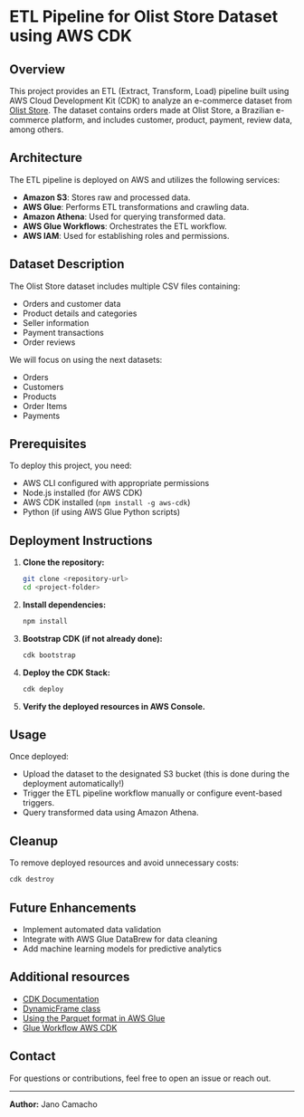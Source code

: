 # ETL Pipeline for Olist Store Dataset using AWS CDK

## Overview
This project provides an ETL (Extract, Transform, Load) pipeline built using AWS Cloud Development Kit (CDK) to analyze an e-commerce dataset from [Olist Store](https://www.kaggle.com/datasets/olistbr/brazilian-ecommerce/data). The dataset contains orders made at Olist Store, a Brazilian e-commerce platform, and includes customer, product, payment, review data, among others.

## Architecture
The ETL pipeline is deployed on AWS and utilizes the following services:

- **Amazon S3**: Stores raw and processed data.
- **AWS Glue**: Performs ETL transformations and crawling data.
- **Amazon Athena**: Used for querying transformed data.
- **AWS Glue Workflows**: Orchestrates the ETL workflow.
- **AWS IAM**: Used for establishing roles and permissions.

## Dataset Description
The Olist Store dataset includes multiple CSV files containing:
- Orders and customer data
- Product details and categories
- Seller information
- Payment transactions
- Order reviews

We will focus on using the next datasets:
- Orders
- Customers
- Products
- Order Items
- Payments

## Prerequisites
To deploy this project, you need:
- AWS CLI configured with appropriate permissions
- Node.js installed (for AWS CDK)
- AWS CDK installed (`npm install -g aws-cdk`)
- Python (if using AWS Glue Python scripts)

## Deployment Instructions
1. **Clone the repository:**
   ```bash
   git clone <repository-url>
   cd <project-folder>
   ```
2. **Install dependencies:**
   ```bash
   npm install
   ```
3. **Bootstrap CDK (if not already done):**
   ```bash
   cdk bootstrap
   ```
4. **Deploy the CDK Stack:**
   ```bash
   cdk deploy
   ```
5. **Verify the deployed resources in AWS Console.**

## Usage
Once deployed:
- Upload the dataset to the designated S3 bucket (this is done during the deployment automatically!)
- Trigger the ETL pipeline workflow manually or configure event-based triggers.
- Query transformed data using Amazon Athena.

## Cleanup
To remove deployed resources and avoid unnecessary costs:
```bash
cdk destroy
```

## Future Enhancements
- Implement automated data validation
- Integrate with AWS Glue DataBrew for data cleaning
- Add machine learning models for predictive analytics

## Additional resources
- [CDK Documentation](https://docs.aws.amazon.com/cdk/api/v2/)
- [DynamicFrame class](https://docs.aws.amazon.com/glue/latest/dg/aws-glue-api-crawler-pyspark-extensions-dynamic-frame.html)
- [Using the Parquet format in AWS Glue](https://docs.aws.amazon.com/glue/latest/dg/aws-glue-programming-etl-format-parquet-home.html)
- [Glue Workflow AWS CDK](https://github.com/aws-samples/glue-workflow-aws-cdk)

## Contact
For questions or contributions, feel free to open an issue or reach out.

---
**Author:** Jano Camacho

